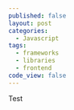 ```yaml
---
published: false
layout: post
categories: 
  - Javascript
tags: 
  - frameworks
  - libraries
  - frontend
code_view: false
---
```



Test
